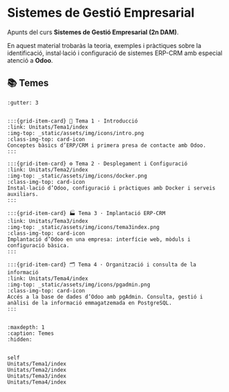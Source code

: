 # Sistemes de Gestió Empresarial

Apunts del curs **Sistemes de Gestió Empresarial (2n DAM)**.  

En aquest material trobaràs la teoria, exemples i pràctiques sobre la identificació, instal·lació i configuració de sistemes ERP-CRM amb especial atenció a **Odoo**.

## 📚 Temes

```{grid} 1 2 2 2
:gutter: 3


:::{grid-item-card} 🏁 Tema 1 · Introducció
:link: Unitats/Tema1/index
:img-top: _static/assets/img/icons/intro.png
:class-img-top: card-icon
Conceptes bàsics d’ERP/CRM i primera presa de contacte amb Odoo.
:::

:::{grid-item-card} ⚙️ Tema 2 · Desplegament i Configuració
:link: Unitats/Tema2/index
:img-top: _static/assets/img/icons/docker.png
:class-img-top: card-icon
Instal·lació d’Odoo, configuració i pràctiques amb Docker i serveis auxiliars.
:::

:::{grid-item-card} 🏭 Tema 3 · Implantació ERP-CRM
:link: Unitats/Tema3/index
:img-top: _static/assets/img/icons/tema3index.png
:class-img-top: card-icon
Implantació d’Odoo en una empresa: interfície web, mòduls i configuració bàsica.
:::

:::{grid-item-card} 🗂️ Tema 4 · Organització i consulta de la informació
:link: Unitats/Tema4/index
:img-top: _static/assets/img/icons/pgadmin.png
:class-img-top: card-icon
Accés a la base de dades d’Odoo amb pgAdmin. Consulta, gestió i anàlisi de la informació emmagatzemada en PostgreSQL.
:::


````



```{toctree}
:maxdepth: 1
:caption: Temes
:hidden:


self
Unitats/Tema1/index
Unitats/Tema2/index
Unitats/Tema3/index
Unitats/Tema4/index
```



